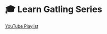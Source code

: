 # 🎓 Learn Gatling Series

[YouTube Playlist](https://www.youtube.com/playlist?list=PLJ9A48W0kpRJE6s8I1MjWm-z8BGbUYNCw)